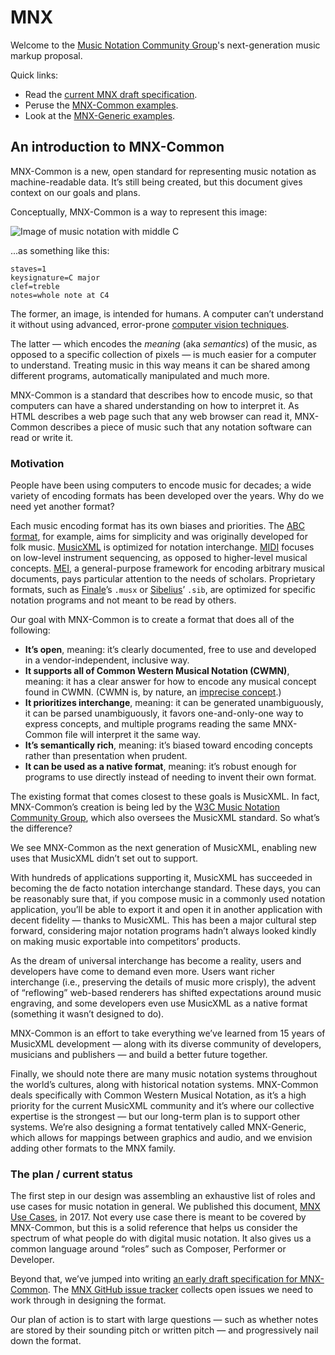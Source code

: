 # MNX

Welcome to the [Music Notation Community Group](https://www.w3.org/community/music-notation/)'s next-generation music markup proposal.

Quick links:

- Read the [current MNX draft specification](https://w3c.github.io/mnx/specification/).
- Peruse the [MNX-Common examples](https://github.com/w3c/mnx/tree/master/examples).
- Look at the [MNX-Generic examples](https://joeberkovitz.github.io/gmnx-viewer/).

## An introduction to MNX-Common

MNX-Common is a new, open standard for representing music notation as machine-readable data. It’s still being created, but this document gives context on our goals and plans.

Conceptually, MNX-Common is a way to represent this image:

![Image of music notation with middle C](https://w3c.github.io/mnx/middle-c.png)

...as something like this:

```
staves=1
keysignature=C major
clef=treble
notes=whole note at C4
```

The former, an image, is intended for humans. A computer can’t understand it without using advanced, error-prone [computer vision techniques](https://en.wikipedia.org/wiki/Optical_music_recognition).

The latter — which encodes the _meaning_ (aka _semantics_) of the music, as opposed to a specific collection of pixels — is much easier for a computer to understand. Treating music in this way means it can be shared among different programs, automatically manipulated and much more.

MNX-Common is a standard that describes how to encode music, so that computers can have a shared understanding on how to interpret it. As HTML describes a web page such that any web browser can read it, MNX-Common describes a piece of music such that any notation software can read or write it.

### Motivation

People have been using computers to encode music for decades; a wide variety of encoding formats has been developed over the years. Why do we need yet another format?

Each music encoding format has its own biases and priorities. The [ABC format](https://abcnotation.com/), for example, aims for simplicity and was originally developed for folk music. [MusicXML](https://www.musicxml.com/) is optimized for notation interchange. [MIDI](https://en.wikipedia.org/wiki/MIDI) focuses on low-level instrument sequencing, as opposed to higher-level musical concepts. [MEI](https://music-encoding.org/), a general-purpose framework for encoding arbitrary musical documents, pays particular attention to the needs of scholars. Proprietary formats, such as [Finale](https://www.finalemusic.com/)’s `.musx` or [Sibelius](https://www.avid.com/sibelius)’ `.sib`, are optimized for specific notation programs and not meant to be read by others.

Our goal with MNX-Common is to create a format that does all of the following:

* **It’s open**, meaning: it’s clearly documented, free to use and developed in a vendor-independent, inclusive way.
* **It supports all of Common Western Musical Notation (CWMN)**, meaning: it has a clear answer for how to encode any musical concept found in CWMN. (CWMN is, by nature, an [imprecise concept](https://w3c.github.io/mnx/overview/#mnx-score-types).)
* **It prioritizes interchange**, meaning: it can be generated unambiguously, it can be parsed unambiguously, it favors one-and-only-one way to express concepts, and multiple programs reading the same MNX-Common file will interpret it the same way.
* **It’s semantically rich**, meaning: it’s biased toward encoding concepts rather than presentation when prudent.
* **It can be used as a native format**, meaning: it’s robust enough for programs to use directly instead of needing to invent their own format.

The existing format that comes closest to these goals is MusicXML. In fact, MNX-Common’s creation is being led by the [W3C Music Notation Community Group](https://www.w3.org/community/music-notation/), which also oversees the MusicXML standard. So what’s the difference?

We see MNX-Common as the next generation of MusicXML, enabling new uses that MusicXML didn’t set out to support.

With hundreds of applications supporting it, MusicXML has succeeded in becoming the de facto notation interchange standard. These days, you can be reasonably sure that, if you compose music in a commonly used notation application, you’ll be able to export it and open it in another application with decent fidelity — thanks to MusicXML. This has been a major cultural step forward, considering major notation programs hadn’t always looked kindly on making music exportable into competitors’ products.

As the dream of universal interchange has become a reality, users and developers have come to demand even more. Users want richer interchange (i.e., preserving the details of music more crisply), the advent of “reflowing” web-based renderers has shifted expectations around music engraving, and some developers even use MusicXML as a native format (something it wasn’t designed to do).

MNX-Common is an effort to take everything we’ve learned from 15 years of MusicXML development — along with its diverse community of developers, musicians and publishers — and build a better future together.

Finally, we should note there are many music notation systems throughout the world’s cultures, along with historical notation systems. MNX-Common deals specifically with Common Western Musical Notation, as it’s a high priority for the current MusicXML community and it’s where our collective expertise is the strongest — but our long-term plan is to support other systems. We’re also designing a format tentatively called MNX-Generic, which allows for mappings between graphics and audio, and we envision adding other formats to the MNX family.

### The plan / current status

The first step in our design was assembling an exhaustive list of roles and use cases for music notation in general. We published this document, [MNX Use Cases](https://w3c.github.io/mnx/use-cases/), in 2017. Not every use case there is meant to be covered by MNX-Common, but this is a solid reference that helps us consider the spectrum of what people do with digital music notation. It also gives us a common language around “roles” such as Composer, Performer or Developer.

Beyond that, we’ve jumped into writing [an early draft specification for MNX-Common](https://w3c.github.io/mnx/overview/). The [MNX GitHub issue tracker](https://github.com/w3c/mnx/issues) collects open issues we need to work through in designing the format.

Our plan of action is to start with large questions — such as whether notes are stored by their sounding pitch or written pitch — and progressively nail down the format.
